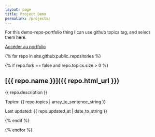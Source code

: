 ```yaml
---
layout: page
title: Project Demo
permalink: /projects/
---
```


For this demo-repo-portfolio thing I can use github topics tag, and select them here.

[Accéder au portfolio](./Porfolio/index.html)


{% for repo in site.github.public_repositories %}


{% if repo.fork == false and repo.topics.size > 0 %}

## [{{ repo.name }}]({{ repo.html_url }})

{{ repo.description }}

Topics: {{ repo.topics | array_to_sentence_string }}

Last updated: {{ repo.updated_at | date_to_string }}

{% endif %}

{% endfor %}